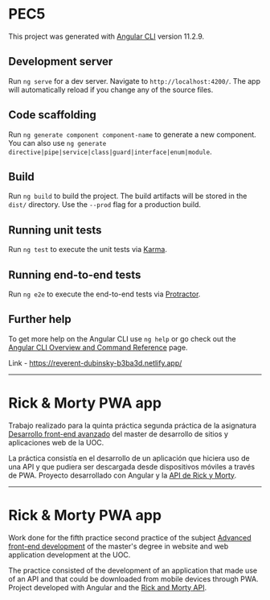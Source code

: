 # PEC5

This project was generated with [Angular CLI](https://github.com/angular/angular-cli) version 11.2.9.

## Development server

Run `ng serve` for a dev server. Navigate to `http://localhost:4200/`. The app will automatically reload if you change any of the source files.

## Code scaffolding

Run `ng generate component component-name` to generate a new component. You can also use `ng generate directive|pipe|service|class|guard|interface|enum|module`.

## Build

Run `ng build` to build the project. The build artifacts will be stored in the `dist/` directory. Use the `--prod` flag for a production build.

## Running unit tests

Run `ng test` to execute the unit tests via [Karma](https://karma-runner.github.io).

## Running end-to-end tests

Run `ng e2e` to execute the end-to-end tests via [Protractor](http://www.protractortest.org/).

## Further help

To get more help on the Angular CLI use `ng help` or go check out the [Angular CLI Overview and Command Reference](https://angular.io/cli) page.


Link - https://reverent-dubinsky-b3ba3d.netlify.app/

---

# Rick & Morty PWA app

Trabajo realizado para la quinta práctica segunda práctica de la asignatura [Desarrollo front-end avanzado](https://cv.uoc.edu/tren/trenacc/web/GAT_EXP.PLANDOCENTE?any_academico=20212&cod_asignatura=M4.256&idioma=CAS&pagina=PD_PREV_SECRE&cache=S) del master de desarrollo de sitios y aplicaciones web de la UOC.

La práctica consistía en el desarrollo de un aplicación que hiciera uso de una API y que pudiera ser descargada desde dispositivos móviles a través de PWA. Proyecto desarrollado con Angular y la [API de Rick y Morty](https://rickandmortyapi.com/).

---

# Rick & Morty PWA app

Work done for the fifth practice second practice of the subject [Advanced front-end development](https://cv.uoc.edu/tren/trenacc/web/GAT_EXP.PLANDOCENTE?any_academico=20212&cod_asignatura=M4.256&idioma=CAS&pagina=PD_PREV_SECRE&cache=S) of the master's degree in website and web application development at the UOC.

The practice consisted of the development of an application that made use of an API and that could be downloaded from mobile devices through PWA. Project developed with Angular and the [Rick and Morty API](https://rickandmortyapi.com/).
